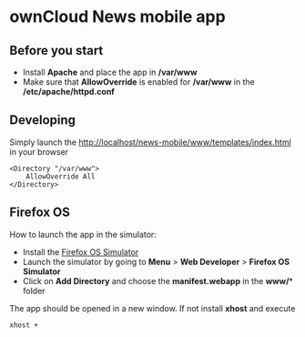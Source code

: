 ownCloud News mobile app
========================

Before you start
----------------
* Install **Apache** and place the app in **/var/www**
* Make sure that **AllowOverride** is enabled for **/var/www** in the **/etc/apache/httpd.conf**

Developing
----------
Simply launch the [http://localhost/news-mobile/www/templates/index.html](http://localhost/news-mobile/www/templates/index.html) in your browser

	<Directory "/var/www">
 		AllowOverride All
	</Directory>


Firefox OS
----------
How to launch the app in the simulator:

* Install the [Firefox OS Simulator](https://addons.mozilla.org/de/firefox/addon/firefox-os-simulator/)
* Launch the simulator by going to  **Menu** > **Web Developer** > **Firefox OS Simulator**
* Click on **Add Directory** and choose the **manifest.webapp** in the **www/*** folder

The app should be opened in a new window. If not install **xhost** and execute

	xhost +
